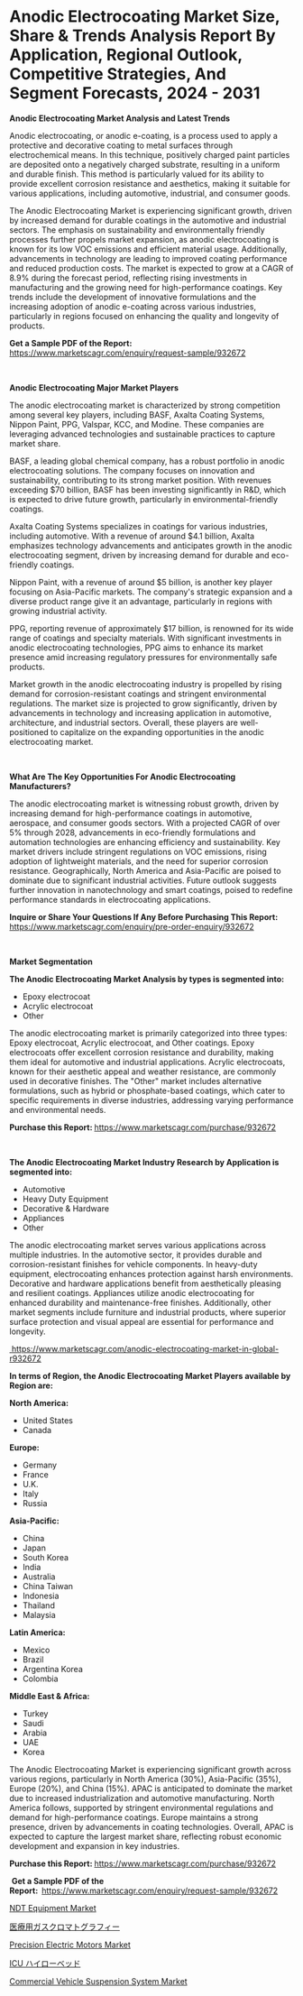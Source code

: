 <p><h1>Anodic Electrocoating Market Size, Share & Trends Analysis Report By Application, Regional Outlook, Competitive Strategies, And Segment Forecasts, 2024 - 2031</h1></p><p><strong>Anodic Electrocoating Market Analysis and Latest Trends</strong></p>
<p><p>Anodic electrocoating, or anodic e-coating, is a process used to apply a protective and decorative coating to metal surfaces through electrochemical means. In this technique, positively charged paint particles are deposited onto a negatively charged substrate, resulting in a uniform and durable finish. This method is particularly valued for its ability to provide excellent corrosion resistance and aesthetics, making it suitable for various applications, including automotive, industrial, and consumer goods.</p><p>The Anodic Electrocoating Market is experiencing significant growth, driven by increased demand for durable coatings in the automotive and industrial sectors. The emphasis on sustainability and environmentally friendly processes further propels market expansion, as anodic electrocoating is known for its low VOC emissions and efficient material usage. Additionally, advancements in technology are leading to improved coating performance and reduced production costs. The market is expected to grow at a CAGR of 8.9% during the forecast period, reflecting rising investments in manufacturing and the growing need for high-performance coatings. Key trends include the development of innovative formulations and the increasing adoption of anodic e-coating across various industries, particularly in regions focused on enhancing the quality and longevity of products.</p></p>
<p><strong>Get a Sample PDF of the Report:&nbsp;</strong> <a href="https://www.marketscagr.com/enquiry/request-sample/932672">https://www.marketscagr.com/enquiry/request-sample/932672</a></p>
<p>&nbsp;</p>
<p><strong>Anodic Electrocoating Major Market Players</strong></p>
<p><p>The anodic electrocoating market is characterized by strong competition among several key players, including BASF, Axalta Coating Systems, Nippon Paint, PPG, Valspar, KCC, and Modine. These companies are leveraging advanced technologies and sustainable practices to capture market share.</p><p>BASF, a leading global chemical company, has a robust portfolio in anodic electrocoating solutions. The company focuses on innovation and sustainability, contributing to its strong market position. With revenues exceeding $70 billion, BASF has been investing significantly in R&D, which is expected to drive future growth, particularly in environmental-friendly coatings.</p><p>Axalta Coating Systems specializes in coatings for various industries, including automotive. With a revenue of around $4.1 billion, Axalta emphasizes technology advancements and anticipates growth in the anodic electrocoating segment, driven by increasing demand for durable and eco-friendly coatings.</p><p>Nippon Paint, with a revenue of around $5 billion, is another key player focusing on Asia-Pacific markets. The company's strategic expansion and a diverse product range give it an advantage, particularly in regions with growing industrial activity.</p><p>PPG, reporting revenue of approximately $17 billion, is renowned for its wide range of coatings and specialty materials. With significant investments in anodic electrocoating technologies, PPG aims to enhance its market presence amid increasing regulatory pressures for environmentally safe products.</p><p>Market growth in the anodic electrocoating industry is propelled by rising demand for corrosion-resistant coatings and stringent environmental regulations. The market size is projected to grow significantly, driven by advancements in technology and increasing application in automotive, architecture, and industrial sectors. Overall, these players are well-positioned to capitalize on the expanding opportunities in the anodic electrocoating market.</p></p>
<p>&nbsp;</p>
<p><strong>What Are The Key Opportunities For Anodic Electrocoating Manufacturers?</strong></p>
<p><p>The anodic electrocoating market is witnessing robust growth, driven by increasing demand for high-performance coatings in automotive, aerospace, and consumer goods sectors. With a projected CAGR of over 5% through 2028, advancements in eco-friendly formulations and automation technologies are enhancing efficiency and sustainability. Key market drivers include stringent regulations on VOC emissions, rising adoption of lightweight materials, and the need for superior corrosion resistance. Geographically, North America and Asia-Pacific are poised to dominate due to significant industrial activities. Future outlook suggests further innovation in nanotechnology and smart coatings, poised to redefine performance standards in electrocoating applications.</p></p>
<p><strong>Inquire or Share Your Questions If Any Before Purchasing This Report:</strong> <a href="https://www.marketscagr.com/enquiry/pre-order-enquiry/932672">https://www.marketscagr.com/enquiry/pre-order-enquiry/932672</a></p>
<p>&nbsp;</p>
<p><strong>Market Segmentation</strong></p>
<p><strong>The Anodic Electrocoating Market Analysis by types is segmented into:</strong></p>
<p><ul><li>Epoxy electrocoat</li><li>Acrylic electrocoat</li><li>Other</li></ul></p>
<p><p>The anodic electrocoating market is primarily categorized into three types: Epoxy electrocoat, Acrylic electrocoat, and Other coatings. Epoxy electrocoats offer excellent corrosion resistance and durability, making them ideal for automotive and industrial applications. Acrylic electrocoats, known for their aesthetic appeal and weather resistance, are commonly used in decorative finishes. The "Other" market includes alternative formulations, such as hybrid or phosphate-based coatings, which cater to specific requirements in diverse industries, addressing varying performance and environmental needs.</p></p>
<p><strong>Purchase this Report:&nbsp;</strong><a href="https://www.marketscagr.com/purchase/932672">https://www.marketscagr.com/purchase/932672</a></p>
<p>&nbsp;</p>
<p><strong>The Anodic Electrocoating Market Industry Research by Application is segmented into:</strong></p>
<p><ul><li>Automotive</li><li>Heavy Duty Equipment</li><li>Decorative & Hardware</li><li>Appliances</li><li>Other</li></ul></p>
<p><p>The anodic electrocoating market serves various applications across multiple industries. In the automotive sector, it provides durable and corrosion-resistant finishes for vehicle components. In heavy-duty equipment, electrocoating enhances protection against harsh environments. Decorative and hardware applications benefit from aesthetically pleasing and resilient coatings. Appliances utilize anodic electrocoating for enhanced durability and maintenance-free finishes. Additionally, other market segments include furniture and industrial products, where superior surface protection and visual appeal are essential for performance and longevity.</p></p>
<p><a href="https://www.marketscagr.com/anodic-electrocoating-market-in-global-r932672">&nbsp;https://www.marketscagr.com/anodic-electrocoating-market-in-global-r932672</a></p>
<p><strong>In terms of Region, the Anodic Electrocoating Market Players available by Region are:</strong></p>
<p>
    <p> <strong> North America: </strong>
        <ul>
            <li>United States</li>
            <li>Canada</li>
        </ul>
        </p> 
    <p> <strong> Europe: </strong>
        <ul>
            <li>Germany</li>
            <li>France</li>
            <li>U.K.</li>
            <li>Italy</li>
            <li>Russia</li>
        </ul>
        </p> 
    <p> <strong> Asia-Pacific: </strong>
        <ul>
            <li>China</li>
            <li>Japan</li>
            <li>South Korea</li>
            <li>India</li>
            <li>Australia</li>
            <li>China Taiwan</li>
            <li>Indonesia</li>
            <li>Thailand</li>
            <li>Malaysia</li>
        </ul>
        </p> 
    <p> <strong> Latin America: </strong>
        <ul>
            <li>Mexico</li>
            <li>Brazil</li>
            <li>Argentina Korea</li>
            <li>Colombia</li>
        </ul>
        </p> 
    <p> <strong> Middle East & Africa: </strong>
        <ul>
            <li>Turkey</li>
            <li>Saudi</li>
            <li>Arabia</li>
            <li>UAE</li>
            <li>Korea</li>
        </ul>
    </p>
    </p>
<p><p>The Anodic Electrocoating Market is experiencing significant growth across various regions, particularly in North America (30%), Asia-Pacific (35%), Europe (20%), and China (15%). APAC is anticipated to dominate the market due to increased industrialization and automotive manufacturing. North America follows, supported by stringent environmental regulations and demand for high-performance coatings. Europe maintains a strong presence, driven by advancements in coating technologies. Overall, APAC is expected to capture the largest market share, reflecting robust economic development and expansion in key industries.</p></p>
<p><strong>Purchase this Report: </strong><a href="https://www.marketscagr.com/purchase/932672">https://www.marketscagr.com/purchase/932672</a></p>
<p>&nbsp;<strong>Get a Sample PDF of the Report:&nbsp;&nbsp;</strong><a href="https://www.marketscagr.com/enquiry/request-sample/932672">https://www.marketscagr.com/enquiry/request-sample/932672</a></p>
<p><strong></strong></p>
<p><p><a href="https://medium.com/@jillianwyattgb94/driving-market-forces-in-the-ndt-equipment-market-market-trends-and-future-forecasts-till-2031-b00bb03b82a4">NDT Equipment Market</a></p><p><a href="https://medium.com/@sweet1_2luv/%E5%B8%82%E5%A0%B4%E4%BA%88%E6%B8%AC%E3%81%AE%E5%A4%89%E5%8C%96-%E3%82%B0%E3%83%AD%E3%83%BC%E3%83%90%E3%83%AB%E5%8C%BB%E7%99%82%E7%94%A8%E3%82%AC%E3%82%B9%E3%82%AF%E3%83%AD%E3%83%9E%E3%83%88%E3%82%B0%E3%83%A9%E3%83%95%E3%82%A3%E3%83%BC%E5%B8%82%E5%A0%B4%E3%81%AE%E5%8B%95%E5%90%91%E3%81%A8%E4%BB%8A%E5%BE%8C%E3%81%AE%E3%83%88%E3%83%AC%E3%83%B3%E3%83%89-2024%E5%B9%B4-2031%E5%B9%B4-8b9236cf5f84">医療用ガスクロマトグラフィー</a></p><p><a href="https://medium.com/@zoe.lambert5754/this-report-aims-to-deliver-an-in-depth-analysis-of-the-global-precision-electric-motors-market-da0a7012447d?postPublishedType=initial">Precision Electric Motors Market</a></p><p><a href="https://medium.com/@sweet1_2luv/icu-hi-low-bed-market-%E3%81%AE%E3%82%B0%E3%83%AD%E3%83%BC%E3%83%90%E3%83%AB%E5%B8%82%E5%A0%B4%E6%A6%82%E8%A6%81%E3%81%AF-%E4%B8%96%E7%95%8C%E3%81%8A%E3%82%88%E3%81%B3%E4%B8%BB%E8%A6%81%E5%B8%82%E5%A0%B4%E3%81%AB%E3%81%8A%E3%81%91%E3%82%8B%E6%A5%AD%E7%95%8C%E3%81%AB%E5%BD%B1%E9%9F%BF%E3%82%92%E4%B8%8E%E3%81%88%E3%82%8B%E4%B8%BB%E8%A6%81%E3%81%AA%E3%83%88%E3%83%AC%E3%83%B3%E3%83%89%E3%81%AB%E3%81%A4%E3%81%84%E3%81%A6-%E7%8B%AC%E8%87%AA%E3%81%AE%E8%A6%96%E7%82%B9%E3%82%92%E6%8F%90%E4%BE%9B%E3%81%97%E3%81%BE%E3%81%99-5d2660ba09cb">ICU ハイローベッド</a></p><p><a href="https://issuu.com/reportprime-2/docs/commercial-vehicle-suspension-syste_cbce1ce7ed18a8">Commercial Vehicle Suspension System Market</a></p></p>